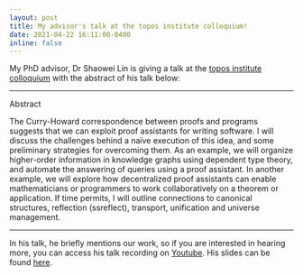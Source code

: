 ```yaml
---
layout: post
title: My advisor's talk at the topos institute colloquium!
date: 2021-04-22 16:11:00-0400
inline: false
---
```


My PhD advisor, Dr Shaowei Lin is giving a talk at the [topos institute colloquium](https://topos.site/topos-colloquium/) with the abstract of his talk below:

***

Abstract

The Curry-Howard correspondence between proofs and programs suggests that we can exploit proof assistants for writing software. I will discuss the challenges behind a naïve execution of this idea, and some preliminary strategies for overcoming them. As an example, we will organize higher-order information in knowledge graphs using dependent type theory, and automate the answering of queries using a proof assistant. In another example, we will explore how decentralized proof assistants can enable mathematicians or programmers to work collaboratively on a theorem or application. If time permits, I will outline connections to canonical structures, reflection (ssreflect), transport, unification and universe management.

***

In his talk, he briefly mentions our work, so if you are interested in hearing more, you can access his talk recording on [Youtube](https://www.youtube.com/watch?v=cEdoG9h-pYg). His slides can be found [here](https://zunction.github.io/assets/pdf/slides-2021-04-22). 